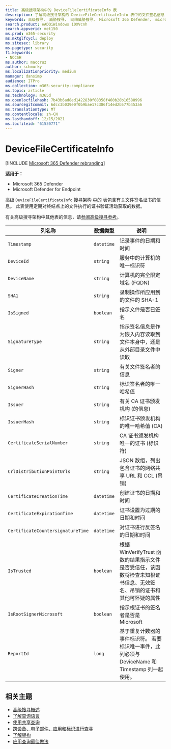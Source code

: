 ```yaml
---
title: 高级搜寻架构中的 DeviceFileCertificateInfo 表
description: 了解高级搜寻架构的 DeviceFileCertificateInfo 表中的文件签名信息
keywords: 高级搜寻， 威胁搜寻， 网络威胁搜寻， Microsoft 365 Defender， microsoft 365， m365， 搜索， 查询， 遥测， 架构参考， kusto， 表格， 列， 数据类型， 数字签名， 证书， 文件签名， DeviceFileCertificateInfo
search.product: eADQiWindows 10XVcnh
search.appverid: met150
ms.prod: m365-security
ms.mktglfcycl: deploy
ms.sitesec: library
ms.pagetype: security
f1.keywords:
- NOCSH
ms.author: maccruz
author: schmurky
ms.localizationpriority: medium
manager: dansimp
audience: ITPro
ms.collection: m365-security-compliance
ms.topic: article
ms.technology: m365d
ms.openlocfilehash: 7b43b6ad8ed1422830f08358f460b20b16588996
ms.sourcegitcommit: 6dcc3b039e0f0b9bae17c386f14ed2b577b453a6
ms.translationtype: MT
ms.contentlocale: zh-CN
ms.lasthandoff: 12/15/2021
ms.locfileid: "61530771"
---
```

# <a name="devicefilecertificateinfo"></a>DeviceFileCertificateInfo

[!INCLUDE [Microsoft 365 Defender rebranding](../includes/microsoft-defender.md)]


**适用于：**
- Microsoft 365 Defender
- Microsoft Defender for Endpoint

高级 `DeviceFileCertificateInfo` 搜寻架构 [中的](advanced-hunting-overview.md) 表包含有关文件签名证书的信息。 此表使用定期对终结点上的文件执行的证书验证活动获取的数据。

有关高级搜寻架构中其他表的信息，请[参阅高级搜寻参考](advanced-hunting-schema-tables.md)。

| 列名称 | 数据类型 | 说明 |
|-------------|-----------|-------------|
| `Timestamp` | `datetime` | 记录事件的日期和时间 |
| `DeviceId` | `string` | 服务中的计算机的唯一标识符 |
| `DeviceName` | `string` | 计算机的完全限定域名 (FQDN) |
| `SHA1` | `string` | 录制操作所应用到的文件的 SHA-1 |
| `IsSigned` | `boolean` | 指示文件是否已签名 |
| `SignatureType` | `string` | 指示签名信息是作为嵌入内容读取到文件本身中，还是从外部目录文件中读取 |
| `Signer` | `string` | 有关文件签名者的信息 |
| `SignerHash` | `string` | 标识签名者的唯一哈希值 |
| `Issuer` | `string` | 有关 CA 证书颁发机构 (的信息)  |
| `IssuerHash` | `string` | 标识证书颁发机构的唯一哈希值 (CA)  |
| `CertificateSerialNumber` | `string` | CA 证书颁发机构唯一的证书 (标识符)  |
| `CrlDistributionPointUrls` | `string` |  JSON 数组，列出包含证书的网络共享 URL 和 CCL (吊销)  |
| `CertificateCreationTime` | `datetime` | 创建证书的日期和时间 |
| `CertificateExpirationTime` | `datetime` | 证书设置为过期的日期和时间 |
| `CertificateCountersignatureTime` | `datetime` | 对证书进行反签名的日期和时间 |
| `IsTrusted` | `boolean` | 根据 WinVerifyTrust 函数的结果指示文件是否受信任，该函数将检查未知根证书信息、无效签名、吊销的证书和其他可怀疑的属性 |
| `IsRootSignerMicrosoft` | `boolean` | 指示根证书的签名者是否是 Microsoft |
| `ReportId` | `long` | 基于重复计数器的事件标识符。 若要标识唯一事件，此列必须与 DeviceName 和 Timestamp 列一起使用。 | 

## <a name="related-topics"></a>相关主题
- [高级搜寻概述](advanced-hunting-overview.md)
- [了解查询语言](advanced-hunting-query-language.md)
- [使用共享查询](advanced-hunting-shared-queries.md)
- [跨设备、电子邮件、应用和标识进行查寻](advanced-hunting-query-emails-devices.md)
- [了解架构](advanced-hunting-schema-tables.md)
- [应用查询最佳做法](advanced-hunting-best-practices.md)

